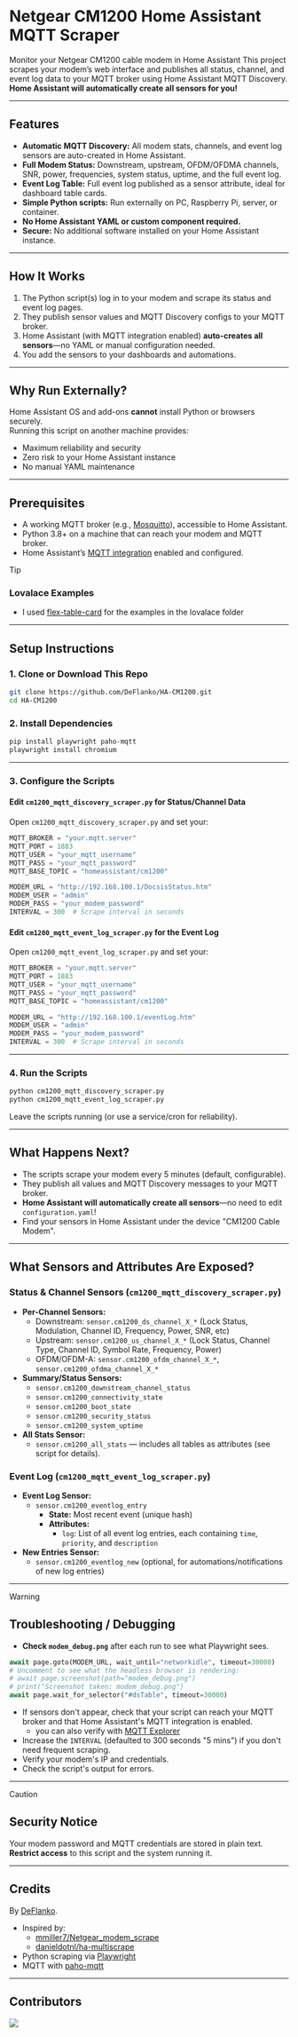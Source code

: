 # Netgear CM1200 Home Assistant MQTT Scraper

Monitor your Netgear CM1200 cable modem in Home Assistant 
This project scrapes your modem’s web interface and publishes all status, channel, and event log data to your MQTT broker using Home Assistant MQTT Discovery.  
**Home Assistant will automatically create all sensors for you!**

---

## Features

- **Automatic MQTT Discovery:** All modem stats, channels, and event log sensors are auto-created in Home Assistant.
- **Full Modem Status:** Downstream, upstream, OFDM/OFDMA channels, SNR, power, frequencies, system status, uptime, and the full event log.
- **Event Log Table:** Full event log published as a sensor attribute, ideal for dashboard table cards.
- **Simple Python scripts:** Run externally on PC, Raspberry Pi, server, or container.
- **No Home Assistant YAML or custom component required.**
- **Secure:** No additional software installed on your Home Assistant instance.

---

## How It Works

1. The Python script(s) log in to your modem and scrape its status and event log pages.
2. They publish sensor values and MQTT Discovery configs to your MQTT broker.
3. Home Assistant (with MQTT integration enabled) **auto-creates all sensors**—no YAML or manual configuration needed.
4. You add the sensors to your dashboards and automations.

---

## Why Run Externally?

Home Assistant OS and add-ons **cannot** install Python or browsers securely.  
Running this script on another machine provides:
- Maximum reliability and security
- Zero risk to your Home Assistant instance
- No manual YAML maintenance

---

## Prerequisites

- A working MQTT broker (e.g., [Mosquitto](https://mosquitto.org/)), accessible to Home Assistant.
- Python 3.8+ on a machine that can reach your modem and MQTT broker.
- Home Assistant’s [MQTT integration](https://www.home-assistant.io/integrations/mqtt/) enabled and configured.

> [!TIP]
> ### Lovalace Examples
> - I used [flex-table-card](https://github.com/custom-cards/flex-table-card) for the examples in the lovalace folder 

---

## Setup Instructions

### 1. Clone or Download This Repo

```sh
git clone https://github.com/DeFlanko/HA-CM1200.git
cd HA-CM1200
```

### 2. Install Dependencies

```sh
pip install playwright paho-mqtt
playwright install chromium
```

---

### 3. Configure the Scripts

#### **Edit `cm1200_mqtt_discovery_scraper.py` for Status/Channel Data**

Open `cm1200_mqtt_discovery_scraper.py` and set your:

```python
MQTT_BROKER = "your.mqtt.server"
MQTT_PORT = 1883
MQTT_USER = "your_mqtt_username"
MQTT_PASS = "your_mqtt_password"
MQTT_BASE_TOPIC = "homeassistant/cm1200"

MODEM_URL = "http://192.168.100.1/DocsisStatus.htm"
MODEM_USER = "admin"
MODEM_PASS = "your_modem_password"
INTERVAL = 300  # Scrape interval in seconds
```

#### **Edit `cm1200_mqtt_event_log_scraper.py` for the Event Log**

Open `cm1200_mqtt_event_log_scraper.py` and set your:

```python
MQTT_BROKER = "your.mqtt.server"
MQTT_PORT = 1883
MQTT_USER = "your_mqtt_username"
MQTT_PASS = "your_mqtt_password"
MQTT_BASE_TOPIC = "homeassistant/cm1200"

MODEM_URL = "http://192.168.100.1/eventLog.htm"
MODEM_USER = "admin"
MODEM_PASS = "your_modem_password"
INTERVAL = 300  # Scrape interval in seconds
```

---

### 4. Run the Scripts

```sh
python cm1200_mqtt_discovery_scraper.py
python cm1200_mqtt_event_log_scraper.py
```

Leave the scripts running (or use a service/cron for reliability).

---

## What Happens Next?

- The scripts scrape your modem every 5 minutes (default, configurable).
- They publish all values and MQTT Discovery messages to your MQTT broker.
- **Home Assistant will automatically create all sensors**—no need to edit `configuration.yaml`!
- Find your sensors in Home Assistant under the device "CM1200 Cable Modem".

---

## What Sensors and Attributes Are Exposed?

### Status & Channel Sensors (`cm1200_mqtt_discovery_scraper.py`)

- **Per-Channel Sensors:**  
  - Downstream: `sensor.cm1200_ds_channel_X_*` (Lock Status, Modulation, Channel ID, Frequency, Power, SNR, etc)
  - Upstream: `sensor.cm1200_us_channel_X_*` (Lock Status, Channel Type, Channel ID, Symbol Rate, Frequency, Power)
  - OFDM/OFDM-A: `sensor.cm1200_ofdm_channel_X_*`, `sensor.cm1200_ofdma_channel_X_*`
- **Summary/Status Sensors:**  
  - `sensor.cm1200_downstream_channel_status`
  - `sensor.cm1200_connectivity_state`
  - `sensor.cm1200_boot_state`
  - `sensor.cm1200_security_status`
  - `sensor.cm1200_system_uptime`
- **All Stats Sensor:**  
  - `sensor.cm1200_all_stats` — includes all tables as attributes (see script for details).

### Event Log (`cm1200_mqtt_event_log_scraper.py`)

- **Event Log Sensor:**  
  - `sensor.cm1200_eventlog_entry`
    - **State:** Most recent event (unique hash)
    - **Attributes:**  
      - `log`: List of all event log entries, each containing `time`, `priority`, and `description`
- **New Entries Sensor:**  
  - `sensor.cm1200_eventlog_new` (optional, for automations/notifications of new log entries)


---
> [!WARNING]
> ## Troubleshooting / Debugging
> 
> - **Check `modem_debug.png`** after each run to see what Playwright sees.
> ```python
> await page.goto(MODEM_URL, wait_until="networkidle", timeout=30000)
> # Uncomment to see what the headless browser is rendering:
> # await page.screenshot(path="modem_debug.png")
> # print("Screenshot taken: modem_debug.png")
> await page.wait_for_selector("#dsTable", timeout=30000)
> ``` 
> - If sensors don't appear, check that your script can reach your MQTT broker and that Home Assistant's MQTT integration is enabled.
>   - you can also verify with [MQTT Explorer](https://mqtt-explorer.com/) 
> - Increase the `INTERVAL` (defaulted to 300 seconds "5 mins") if you don't need frequent scraping.
> - Verify your modem's IP and credentials.
> - Check the script's output for errors.

---
> [!CAUTION]
> ## Security Notice
>
> Your modem password and MQTT credentials are stored in plain text.  
> **Restrict access** to this script and the system running it.

---

## Credits

By [DeFlanko](https://github.com/DeFlanko).

- Inspired by:
  - [mmiller7/Netgear_modem_scrape](https://github.com/mmiller7/Netgear_modem_scrape)  
  - [danieldotnl/ha-multiscrape](https://github.com/danieldotnl/ha-multiscrape)
- Python scraping via [Playwright](https://playwright.dev/python/)
- MQTT with [paho-mqtt](https://pypi.org/project/paho-mqtt/)

---

## Contributors

<a href="https://github.com/DeFlanko/HA-CM1200/graphs/contributors">
  <img src="https://contrib.rocks/image?repo=DeFlanko/HA-CM1200" />
</a>
